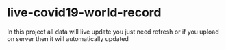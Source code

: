 # live-covid19-world-record
In this project all data will live update you just need refresh  or if you upload on server then it will automatically updated
